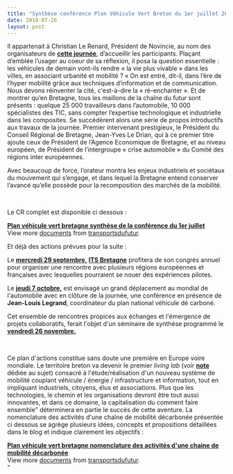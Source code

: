 ```yaml
---
title: "Synthèse conférence Plan Véhicule Vert Breton du 1er juillet 2010"
date: 2010-07-26
layout: post
---
```


<p class="MsoNormal"><span>Il appartenait à Christian Le Renard, Président de Novincie, au nom des organisateurs de <strong><a href="/2010/06/la-bretagne-precurseur-dun-nouveau-standard-de-mobilite.html" target="_blank">cette journée</a></strong>, d’accueillir les participants. Plaçant d’emblée l’usager au coeur de sa réflexion, il posa la question essentielle : les véhicules de demain vont-ils rendre « la vie plus vivable » dans les villes, en associant urbanité et mobilité ? « On est entré, dit-il, dans l’ère de l’hyper mobilité grâce aux techniques d’information et de communication. Nous devons réinventer la cité, c'est-à-dire la « ré-enchanter ». Et de montrer qu’en Bretagne, tous les maillons de la chaîne du futur sont présents : quelque 25 000 travailleurs dans l’automobile, 10 000 spécialistes des TIC, sans compter l’expertise technologique et industrielle dans les composites. Se succédèrent alors une série de propos introductifs aux travaux de la journée. Premier intervenant prestigieux, le Président du Conseil Régional de Bretagne, Jean-Yves Le Drian, qui à ce premier titre ajoute ceux de Président de l’Agence Economique de Bretagne, et au niveau européen, de Président de l’intergroupe « crise automobile » du Comité des régions inter européennes.</span></p> <p class="MsoNormal"><span>Avec beaucoup de force, l’orateur montra les enjeux industriels et sociétaux du mouvement qui s’engage, et dans lequel la Bretagne entend conserver l’avance qu’elle possède pour la recomposition des marchés de la mobilité. </span></p> <p class="MsoNormal"><span></span> </p> <p class="MsoNormal"><span>Le CR complet est disponible ci dessous :</span></p> <p class="MsoNormal"><span> </span></p>  <!--more-->  <div id="__ss_4837508"><strong><a href="http://www.slideshare.net/transportsdufutur/plan-vhicule-vert-bretagne-synthse-de-la-confrence-du-1er-juillet" title="Plan véhicule vert bretagne synthèse de la conférence du 1er juillet">Plan véhicule vert bretagne synthèse de la conférence du 1er juillet</a></strong>   <div>View more <a href="http://www.slideshare.net/">documents</a> from <a href="http://www.slideshare.net/transportsdufutur">transportsdufutur</a>.</div></div> <p class="MsoNormal"><span>Et déjà des actions prévues pour la suite : </span></p> <p class="MsoNormal"><span>Le <strong><span style="text-decoration: underline">mercredi 29 septembre,</span></strong> <strong><a href="/2010/07/territoires-en-mouvements-comment-se-deplacer-en-2020.html" target="_blank">ITS Bretagne</a></strong> profitera de son congrès annuel pour organiser une rencontre avec plusieurs régions européennes et françaises avec lesquelles pourraient se nouer des expériences pilotes.</span></p> <p class="MsoNormal"><span>Le <strong><span style="text-decoration: underline">jeudi 7 octobre,</span></strong> est envisagé un grand déplacement au mondial de l'automobile avec en clôture de la journée, une conférence en présence de <strong>Jean-Louis Legrand</strong>, coordinateur du plan national véhicule dé carboné.</span></p> <p class="MsoNormal"><span>Cet ensemble de rencontres propices aux échanges et l'émergence de projets collaboratifs, ferait l'objet d'un séminaire de synthèse programmé le <strong><span style="text-decoration: underline">vendredi 26 novembre.</span></strong></span></p> <p class="MsoNormal"> </p> <p class="MsoNormal">Ce plan d'actions constitue sans doute une première en Europe voire mondiale. Le territoire breton va devenir le premier <em>living lab</em> (voir <strong><a href="/2010/06/metanote-tdf-6-quelle-plate-forme-pour-concevoir-et-realiser-le-premier-systeme-de-mobilite-20.html" target="_blank">note</a></strong> dédiée au sujet) consacré à l'étude/réalisation d'un nouveau système de mobilité couplant véhicule / énergie / infrastructure et information, tout en impliquant industriels, citoyens, élus et associations. Plus que les technologies, le chemin et les organisations devront être tout aussi innovantes, et dans ce domaine, la capitalisation du comment faire ensemble" déterminera en partie le succès de cette aventure. La nomenclature des activités d'une chaîne de mobilité décarbonée présentée ci dessous se agrège plusieurs idées, concepts et propositions détaillées dans le blog et indique clairement les objectifs :</p><span><font color=""#0000ff"" face=""Arial"" size=""2""><font color=""#0000ff"" face=""Arial"" size=""2""><font color=""#0000ff"" face=""Arial"" size=""2""><strong><span style=""text-decoration: underline""></span></strong></font></font></font></span> <div id=""__ss_4837629""><strong><a href=""http://www.slideshare.net/transportsdufutur/plan-vhicule-vert-bretagne-nomenclature-des-activits-dune-chaine-de-mobilit-dcarbone"" title=""Plan véhicule vert bretagne nomenclature des activités d'une chaine de mobilité décarbonée"">Plan véhicule vert bretagne nomenclature des activités d'une chaine de mobilité décarbonée</a></strong>   <div>View more <a href=""http://www.slideshare.net/"">documents</a> from <a href=""http://www.slideshare.net/transportsdufutur"">transportsdufutur</a>.</div></div>"